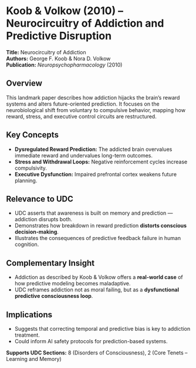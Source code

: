 # **Koob & Volkow (2010) – Neurocircuitry of Addiction and Predictive Disruption**

**Title:** Neurocircuitry of Addiction  
**Authors:** George F. Koob & Nora D. Volkow  
**Publication:** *Neuropsychopharmacology* (2010)

## **Overview**

This landmark paper describes how addiction hijacks the brain’s reward systems and alters future-oriented prediction. It focuses on the neurobiological shift from voluntary to compulsive behavior, mapping how reward, stress, and executive control circuits are restructured.

## **Key Concepts**

* **Dysregulated Reward Prediction:** The addicted brain overvalues immediate reward and undervalues long-term outcomes.  
* **Stress and Withdrawal Loops:** Negative reinforcement cycles increase compulsivity.  
* **Executive Dysfunction:** Impaired prefrontal cortex weakens future planning.

## **Relevance to UDC**

* UDC asserts that awareness is built on memory and prediction — addiction disrupts both.  
* Demonstrates how breakdown in reward prediction **distorts conscious decision-making**.  
* Illustrates the consequences of predictive feedback failure in human cognition.

## **Complementary Insight**

* Addiction as described by Koob & Volkow offers a **real-world case** of how predictive modeling becomes maladaptive.  
* UDC reframes addiction not as moral failing, but as a **dysfunctional predictive consciousness loop**.

## **Implications**

* Suggests that correcting temporal and predictive bias is key to addiction treatment.  
* Could inform AI safety protocols for prediction-based systems.

**Supports UDC Sections:** 8 (Disorders of Consciousness), 2 (Core Tenets – Learning and Memory)

